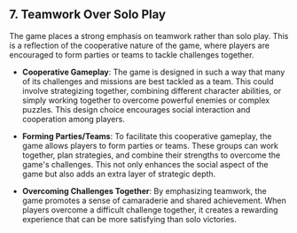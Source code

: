 ## 7. Teamwork Over Solo Play

The game places a strong emphasis on teamwork rather than solo play. This is a reflection of the cooperative nature of the game, where players are encouraged to form parties or teams to tackle challenges together.

- **Cooperative Gameplay**: The game is designed in such a way that many of its challenges and missions are best tackled as a team. This could involve strategizing together, combining different character abilities, or simply working together to overcome powerful enemies or complex puzzles. This design choice encourages social interaction and cooperation among players.

- **Forming Parties/Teams**: To facilitate this cooperative gameplay, the game allows players to form parties or teams. These groups can work together, plan strategies, and combine their strengths to overcome the game's challenges. This not only enhances the social aspect of the game but also adds an extra layer of strategic depth.

- **Overcoming Challenges Together**: By emphasizing teamwork, the game promotes a sense of camaraderie and shared achievement. When players overcome a difficult challenge together, it creates a rewarding experience that can be more satisfying than solo victories.
